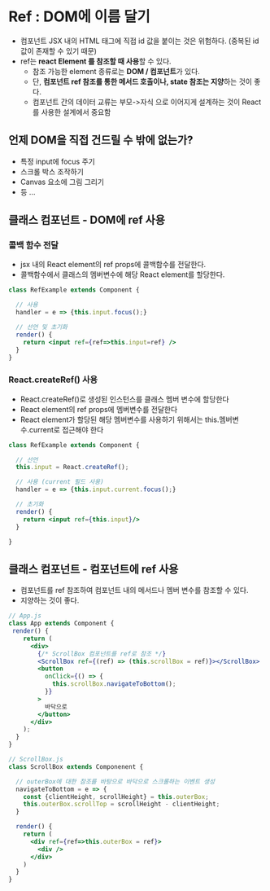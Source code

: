 # Ref : DOM에 이름 달기

- 컴포넌트 JSX 내의 HTML 태그에 직접 id 값을 붙이는 것은 위험하다. (중복된 id 값이 존재할 수 있기 때문)
- ref는 **react Element 를 참조할 때 사용**할 수 있다.
  - 참조 가능한 element 종류로는 **DOM / 컴포넌트**가 있다.
  - 단, **컴포넌트 ref 참조를 통한 메서드 호출이나, state 참조는 지양**하는 것이 좋다.
  - 컴포넌트 간의 데이터 교류는 부모->자식 으로 이어지게 설계하는 것이 React를 사용한 설계에서 중요함

## 언제 DOM을 직접 건드릴 수 밖에 없는가?

- 특정 input에 focus 주기
- 스크롤 박스 조작하기
- Canvas 요소에 그림 그리기 
- 등 ...

## 클래스 컴포넌트 - DOM에 ref 사용

### 콜백 함수 전달

- jsx 내의 React element의 ref props에 콜백함수를 전달한다.
- 콜백함수에서 클래스의 멤버변수에 해당 React element를 할당한다.

```jsx
class RefExample extends Component {

  // 사용
  handler = e => {this.input.focus();}

  // 선언 및 초기화
  render() {
    return <input ref={ref=>this.input=ref} />
  }
}
```

### React.createRef() 사용

- React.createRef()로 생성된 인스턴스를 클래스 멤버 변수에 할당한다
- React element의 ref props에 멤버변수를 전달한다
- React element가 할당된 해당 멤버변수를 사용하기 위해서는 this.멤버변수.current로 접근해야 한다

```jsx
class RefExample extends Component {

  // 선언
  this.input = React.createRef();

  // 사용 (current 필드 사용)
  handler = e => {this.input.current.focus();}

  // 초기화
  render() {
    return <input ref={this.input}/>
  }

}

```

## 클래스 컴포넌트 - 컴포넌트에 ref 사용

- 컴포넌트를 ref 참조하여 컴포넌트 내의 메서드나 멤버 변수를 참조할 수 있다.
- 지양하는 것이 좋다.

```jsx
// App.js
class App extends Component {
 render() {
    return (
      <div>
        {/* ScrollBox 컴포넌트를 ref로 참조 */}
        <ScrollBox ref={(ref) => (this.scrollBox = ref)}></ScrollBox>
        <button
          onClick={() => {
            this.scrollBox.navigateToBottom();
          }}
        >
          바닥으로
        </button>
      </div>
    );
  }
}

// ScrollBox.js
class ScrollBox extends Componenent {

  // outerBox에 대한 참조를 바탕으로 바닥으로 스크롤하는 이벤트 생성
  navigateToBottom = e => {
    const {clientHeight, scrollHeight} = this.outerBox;
    this.outerBox.scrollTop = scrollHeight - clientHeight;
  }

  render() {
    return (
      <div ref={ref=>this.outerBox = ref}>
        <div />
      </div>
    )
  }
}

```